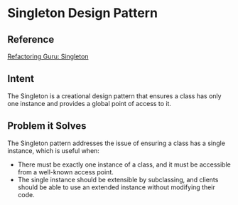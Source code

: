 # Singleton Design Pattern

## Reference
[Refactoring Guru: Singleton](https://refactoring.guru/design-patterns/singleton)

## Intent
The Singleton is a creational design pattern that ensures a class has only one instance and provides a global point of access to it.

## Problem it Solves
The Singleton pattern addresses the issue of ensuring a class has a single instance, which is useful when:
- There must be exactly one instance of a class, and it must be accessible from a well-known access point.
- The single instance should be extensible by subclassing, and clients should be able to use an extended instance without modifying their code.